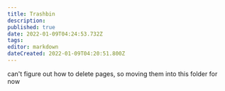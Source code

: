 ```yaml
---
title: Trashbin
description: 
published: true
date: 2022-01-09T04:24:53.732Z
tags: 
editor: markdown
dateCreated: 2022-01-09T04:20:51.800Z
---
```


can't figure out how to delete pages, so moving them into this folder for now